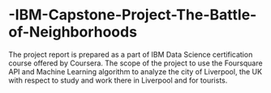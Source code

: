# -IBM-Capstone-Project-The-Battle-of-Neighborhoods
The project report is prepared as a part of IBM Data Science certification  course offered by Coursera. The scope of the project to use the  Foursquare API and Machine Learning algorithm to analyze the city of  Liverpool, the UK with respect to study and work there in Liverpool and  for tourists.
